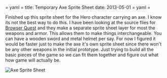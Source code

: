 = yaml =
title: Temporary Axe Sprite Sheet
date: 2013-05-01
= yaml =

Finished up this sprite sheet for the Hero character carrying an axe. I know its not the best way to do this. I have been looking at the source files for [Browser Quest](www.browserquest.com) and they make a separate sprite sheet layer for most the weapons and armor. This allows them to make things interchangeable. You can have a wooden sword and metal helmet per say. For now I figured it would be faster just to make the axe it's own sprite sheet since there won't be any other weapons in the initial prototype. Just trying to build all the basic pieces of the game so we can fit them together and figure out what how game will actually be.

![Axe Sprite Sheet](/images/posts/014-01-Axe-SpriteSheet.png)



